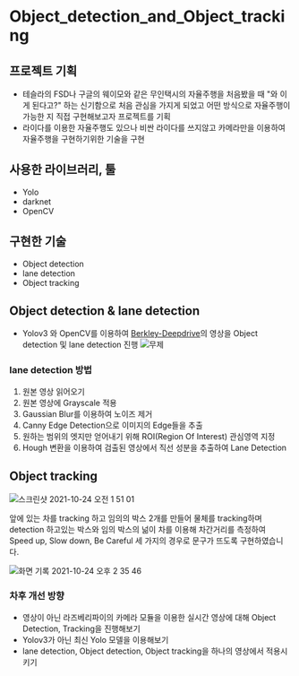 # Object_detection_and_Object_tracking


## 프로젝트 기획
- 테슬라의 FSD나 구글의 웨이모와 같은 무인택시의 자율주행을 처음봤을 때 "와 이게 된다고?" 하는 신기함으로 처음 관심을 가지게 되었고 어떤 방식으로 자율주행이 가능한 지 직접 구현해보고자 프로젝트를 기획
- 라이다를 이용한 자율주행도 있으나 비싼 라이다를 쓰지않고 카메라만을 이용하여 자율주행을 구현하기위한 기술을 구현

## 사용한 라이브러리, 툴
- Yolo
- darknet
- OpenCV

## 구현한 기술
- Object detection
- lane detection
- Object tracking

## Object detection & lane detection
- Yolov3 와 OpenCV를 이용하여 [Berkley-Deepdrive]('https://bdd-data.berkeley.edu')의 영상을 Object detection 및 lane detection 진행
![무제](https://user-images.githubusercontent.com/75903850/138563909-15400aad-c3a6-4808-8af2-42cc770fc5c4.gif)

### lane detection 방법
1. 원본 영상 읽어오기
2. 원본 영상에 Grayscale 적용
3. Gaussian Blur를 이용하여 노이즈 제거
4. Canny Edge Detection으로 이미지의 Edge들을 추출
5. 원하는 범위의 엣지만 얻어내기 위해 ROI(Region Of Interest) 관심영역 지정
6. Hough 변환을 이용하여 검출된 영상에서 직선 성분을 추출하여 Lane Detection

## Object tracking
![스크린샷 2021-10-24 오전 1 51 01](https://user-images.githubusercontent.com/75903850/138564923-0cef1a84-2cd9-4b60-87d1-4c1d47cd2904.png)

앞에 있는 차를 tracking 하고 임의의 박스 2개를 만들어 물체를 tracking하며 detection 하고있는 박스와 임의 박스의 넒이 차를 이용해 차간거리를 측정하여
Speed up, Slow down, Be Careful 세 가지의 경우로 문구가 뜨도록 구현하였습니다.

![화면 기록 2021-10-24 오후 2 35 46](https://user-images.githubusercontent.com/75903850/138582296-7a6f03d0-6994-436c-9dd1-dd98a5a5d480.gif)

### 차후 개선 방향
- 영상이 아닌 라즈베리파이의 카메라 모듈을 이용한 실시간 영상에 대해 Object Detection, Tracking을 진행해보기
- Yolov3가 아닌 최신 Yolo 모델을 이용해보기
- lane detection, Object detection, Object tracking을 하나의 영상에서 적용시키기
